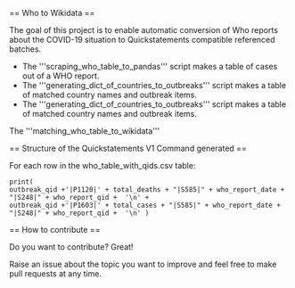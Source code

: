 == Who to Wikidata ==

The goal of this project is to enable automatic conversion of Who reports about the COVID-19 situation to Quickstatements compatible referenced batches. 

* The '''scraping_who_table_to_pandas''' script makes a table of cases out of a WHO report.
* The '''generating_dict_of_countries_to_outbreaks''' script makes a table of matched country names and outbreak items.
* The '''generating_dict_of_countries_to_outbreaks''' script makes a table of matched country names and outbreak items.

The '''matching_who_table_to_wikidata'''

== Structure of the Quickstatements V1 Command generated ==

For each row in the who_table_with_qids.csv table:

    print(
    outbreak_qid +'|P1120|' + total_deaths + "|S585|" + who_report_date + "|S248|" + who_report_qid +  '\n' +
    outbreak_qid +'|P1603|' + total_cases + "|S585|" + who_report_date + "|S248|" + who_report_qid +  '\n' )

== How to contribute ==

Do you want to contribute? Great!

Raise an issue about the topic you want to improve and feel free to make pull requests at any time.
